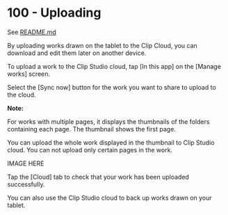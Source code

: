 # 100 - Uploading

See [README.md](./100/README.md)

By uploading works drawn on the tablet to the Clip Cloud, you can download and edit them later on another device.

To upload a work to the Clip Studio cloud, tap [In this app] on the [Manage works] screen.

Select the [Sync now] button for the work you want to share to upload to the cloud.

**Note:**

For works with multiple pages, it displays the thumbnails of the folders containing each page. The thumbnail shows the first page.

You can upload the whole work displayed in the thumbnail to Clip Studio cloud. You can not upload only certain pages in the work.

IMAGE HERE

Tap the [Cloud] tab to check that your work has been uploaded successfully.

You can also use the Clip Studio cloud to back up works drawn on your tablet.
